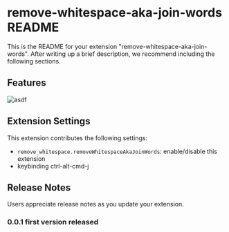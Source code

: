 # remove-whitespace-aka-join-words README

This is the README for your extension "remove-whitespace-aka-join-words". After writing up a brief description, we recommend including the following sections.

## Features
![asdf](https://user-images.githubusercontent.com/2730609/44489635-d51dfd00-a610-11e8-8ae5-b63acad6a0cb.gif)


## Extension Settings

This extension contributes the following settings:

* `remove_whitespace.removeWhitespaceAkaJoinWords`: enable/disable this extension
* keybinding ctrl-alt-cmd-j


## Release Notes

Users appreciate release notes as you update your extension.

### 0.0.1 first version released
